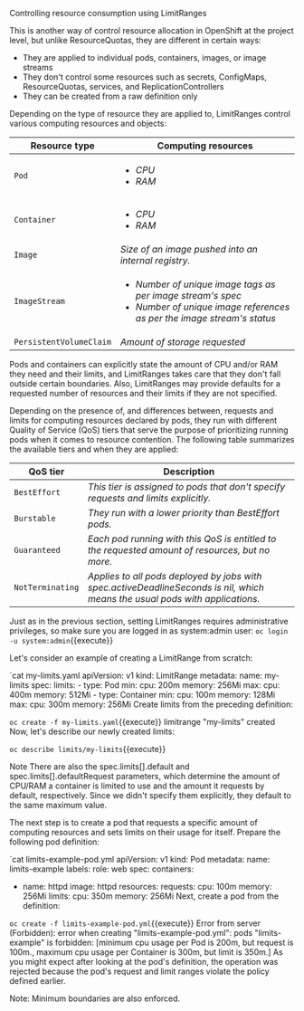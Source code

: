 


Controlling resource consumption using LimitRanges

This is another way of control resource allocation in OpenShift at the project level, but unlike ResourceQuotas, they are different in certain ways:

- They are applied to individual pods, containers, images, or image streams
- They don't control some resources such as secrets, ConfigMaps, ResourceQuotas, services, and ReplicationControllers
- They can be created from a raw definition only

Depending on the type of resource they are applied to, LimitRanges control various computing resources and objects:

Resource type | Computing resources
--- | ---
`Pod` | *<ul><li>CPU</li><li>RAM</li></ul>*
`Container` | *<ul><li>CPU</li><li>RAM</li></ul>*
`Image` | *Size of an image pushed into an internal registry.*
`ImageStream` | *<ul><li>Number of unique image tags as per image stream's spec</li><li>Number of unique image references as per the image stream's status</li></ul>*
`PersistentVolumeClaim` | *Amount of storage requested*
 


Pods and containers can explicitly state the amount of CPU and/or RAM they need and their limits, and LimitRanges takes care that they don't fall outside certain boundaries. Also, LimitRanges may provide defaults for a requested number of resources and their limits if they are not specified.

Depending on the presence of, and differences between, requests and limits for computing resources declared by pods, they run with different Quality of Service (QoS) tiers that serve the purpose of prioritizing running pods when it comes to resource contention. The following table summarizes the available tiers and when they are applied:

QoS tier | Description
--- | ---
`BestEffort` | *This tier is assigned to pods that don't specify requests and limits explicitly.*
`Burstable` | *They run with a lower priority than BestEffort pods.*
`Guaranteed` | *Each pod running with this QoS is entitled to the requested amount of resources, but no more.*
`NotTerminating` | *Applies to all pods deployed by jobs with spec.activeDeadlineSeconds is nil, which means the usual pods with applications.*
 

Just as in the previous section, setting LimitRanges requires administrative privileges, so make sure you are logged in as system:admin user:
`oc login -u system:admin`{{execute}}


Let's consider an example of creating a LimitRange from scratch:


`cat my-limits.yaml
apiVersion: v1
kind: LimitRange
metadata:
  name: my-limits
spec:
  limits:
    - type: Pod
      min:
        cpu: 200m
        memory: 256Mi
      max:
        cpu: 400m
        memory: 512Mi
    - type: Container
      min:
        cpu: 100m
        memory: 128Mi
      max:
        cpu: 300m
        memory: 256Mi
Create limits from the preceding definition:


`oc create -f my-limits.yaml`{{execute}}
limitrange "my-limits" created
Now, let's describe our newly created limits:


`oc describe limits/my-limits`{{execute}}


Note There are also the spec.limits[].default and spec.limits[].defaultRequest parameters, which determine the amount of CPU/RAM a container is limited to use and the amount it requests by default, respectively. Since we didn't specify them explicitly, they default to the same maximum value.

The next step is to create a pod that requests a specific amount of computing resources and sets limits on their usage for itself. Prepare the following pod definition:


`cat limits-example-pod.yml
apiVersion: v1
kind: Pod
metadata:
  name: limits-example
  labels:
    role: web
spec:
  containers:
  - name: httpd
    image: httpd
    resources:
      requests:
        cpu: 100m
        memory: 256Mi
      limits:
        cpu: 350m
        memory: 256Mi
Next, create a pod from the definition:


`oc create -f limits-example-pod.yml`{{execute}}
Error from server (Forbidden): error when creating "limits-example-pod.yml": pods "limits-example" is forbidden: [minimum cpu usage per Pod is 200m, but request is 100m., maximum cpu usage per Container is 300m, but limit is 350m.]
As you might expect after looking at the pod's definition, the operation was rejected because the pod's request and limit ranges violate the policy defined earlier.

Note: Minimum boundaries are also enforced.

